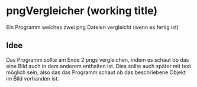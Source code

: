 # pngVergleicher (working title)
 Ein Programm welches zwei png Dateien vergleicht (wenn es fertig ist)

 ## Idee
  Das Programm sollte am Ende 2 pngs vergleichen, indem es schaut ob das
  eine Bild auch in dem anderem enthalten ist. Dies sollte auch später
  mit text möglich sein, also das das Programm schaut ob das beschriebene
  Objekt im Bild vorhanden ist.
 